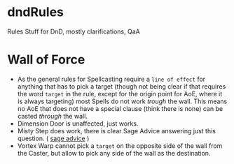 # dndRules
Rules Stuff for DnD, mostly clarifications, QaA

# Wall of Force
- As the general rules for Spellcasting require a `line of effect` for anything that has to pick a target (though not being clear if that requires the word `target` in the rule, except for the origin point for AoE, where it is always targeting) most Spells do not work *trough* the wall. This means no AoE that does not have a special clause (think there is none) can be casted *through* the wall.
- Dimension Door is unaffected, just works.
- Misty Step does work, there is clear Sage Advice answering just this question. ( [sage advice](https://www.sageadvice.eu/targeting-spellsclear-path-can-i-target-across-wall-of-force/) )
- Vortex Warp cannot pick a `target` on the opposite side of the wall from the Caster, but allow to pick any side of the wall as the destination.
